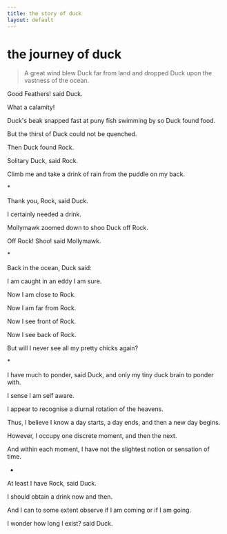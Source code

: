 ```yaml
---
title: the story of duck
layout: default
---
```


# the journey of duck  


 > A great wind blew Duck far from land and dropped Duck upon the vastness of the ocean.  

Good Feathers! said Duck.  

What a calamity!   

Duck's beak snapped fast at puny fish swimming by so Duck found food.  

But the thirst of Duck could not be quenched.  

Then Duck found Rock.  

Solitary Duck, said Rock.  

Climb me and take a drink of rain from the puddle on my back.  

\*  

Thank you, Rock, said Duck.  

I certainly needed a drink.  

Mollymawk zoomed down to shoo Duck off Rock.  

Off Rock! Shoo! said Mollymawk.  

\*

Back in the ocean, Duck said:  

I am caught in an eddy I am sure.  

Now I am close to Rock.  

Now I am far from Rock.

Now I see front of Rock.  

Now I see back of Rock.  

But will I never see all my pretty chicks again?  

\*  

I have much to ponder, said Duck, and only my tiny duck brain to ponder with.  

I sense I am self aware.  

I appear to recognise a diurnal rotation of the heavens.  

Thus, I believe I know a day starts, a day ends, and then a new day begins.  

However, I occupy one discrete moment, and then the next.

And within each moment, I have not the slightest notion or sensation of time.  

*

At least I have Rock, said Duck.  

I should obtain a drink now and then.  

And I can to some extent observe if I am coming or if I am going.  

I wonder how long I exist? said Duck.  

